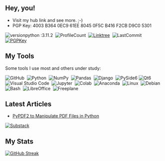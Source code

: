 ## Hey, you!
- Visit my hub link and see more. ;-)
- PGP Key: 4003 B364 0EC9 61EE 8045 0F5C B416 F2CB D9C0 5301

![versionpython :3.11.2](https://img.shields.io/badge/Python%20version-3.11.2-blue)&nbsp;
![ProfileCount](https://komarev.com/ghpvc/?username=ecopque&color=red)&nbsp;
[![Linktree](https://img.shields.io/badge/Links-edsoncopque-canegreen?style=flat&logo=linktree)](https://linktr.ee/edsoncopque)&nbsp;
![LastCommit](https://img.shields.io/github/last-commit/ecopque/py_pyside6_qt6?logo=python&logoColor=white&label=Last+update&color=9bf12&&style=flat)&nbsp;
[![PGPKey](https://img.shields.io/badge/-PGP%20Key-0A0A0A?style=flat&logo=mail.ru&logoColor=FF0000)](https://keys.openpgp.org/search?q=ecop%40disroot.org)&nbsp;


## My Tools
Some tools I use most and others under study:

![GitHub](https://img.shields.io/badge/-GitHub-05122A?style=flat&logo=github)&nbsp;
![Python](https://img.shields.io/badge/-Python-05122A?style=flat&logo=python)&nbsp;
![NumPy](https://img.shields.io/badge/numpy%20-%23013243.svg?&style=flat&logo=numpy&logoColor=white)&nbsp;
![Pandas](https://img.shields.io/badge/pandas%20-%23150458.svg?&style=flat&logo=pandas&logoColor=white)&nbsp;
![Django](https://img.shields.io/badge/-Django-05122A?style=flat&logo=django&logoColor=092E20)&nbsp;
![PySide6](https://img.shields.io/badge/-PySide6-05122A?style=flat&logo=python&logoColor=white)
![Qt6](https://img.shields.io/badge/-Qt6-05122A?style=flat&logo=qt)&nbsp;
![Visual Studio Code](https://img.shields.io/badge/-Visual%20Studio%20Code-05122A?style=flat&logo=visual-studio-code&logoColor=007ACC)&nbsp;
![Jupyter](https://img.shields.io/badge/-Jupyter-05122A?style=flat&logo=jupyter)&nbsp;
![Colab](https://img.shields.io/badge/-Colab-05122A?style=flat&logo=googlecolab)&nbsp;
![Anaconda](https://img.shields.io/badge/-Anaconda-05122A?style=flat&logo=anaconda)&nbsp;
![Linux](https://img.shields.io/badge/-Linux-05122A?style=flat&logo=linux)&nbsp;
![Debian](https://img.shields.io/badge/-Debian-000000?style=flat&logo=debian&logoColor=FF0000)&nbsp;
![Bash](https://img.shields.io/badge/-Bash-05122A?style=flat&logo=gnubash)&nbsp;
![LibreOffice](https://img.shields.io/badge/LibreOffice%20-%23013243.svg?&style=flat&logo=libreoffice&logoColor=white)&nbsp;
![Freeplane](https://img.shields.io/badge/Freeplane%20-%23013243.svg?&style=flat&logo=gnu&logoColor=white)&nbsp;

## Latest Articles
- [PyPDF2 to Manipulate PDF Files in Python](https://ecop.substack.com/p/pypdf2-to-manipulate-pdf-files)

[![Substack](https://img.shields.io/badge/-Substack-05122A?style=flat&logo=Substack)](https://ecop.substack.com/)

## My Stats
[![GitHub Streak](https://streak-stats.demolab.com/?user=ecopque&theme=prussian)](https://git.io/streak-stats)

<!--
**ecopque/ecopque** is a ✨ _special_ ✨ repository because its `README.md` (this file) appears on your GitHub profile.

Here are some ideas to get you started:

- 🔭 I’m currently working on ...
- 🌱 I’m currently learning ...
- 👯 I’m looking to collaborate on ...
- 🤔 I’m looking for help with ...
- 💬 Ask me about ...
- 📫 How to reach me: ...
- 😄 Pronouns: ...
- ⚡ Fun fact: ...
-->
